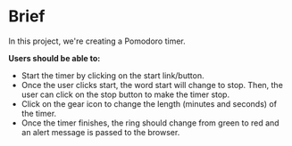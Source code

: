 # Brief

In this project, we're creating a Pomodoro timer.

**Users should be able to:**

-   Start the timer by clicking on the start link/button.
-   Once the user clicks start, the word start will change to stop. Then, the user can click on the stop button to make the timer stop.
-   Click on the gear icon to change the length (minutes and seconds) of the timer.
-   Once the timer finishes, the ring should change from green to red and an alert message is passed to the browser.
